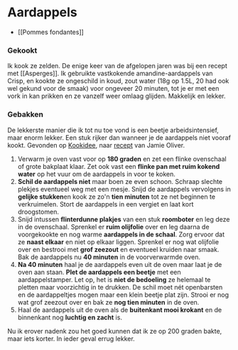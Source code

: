 # Aardappels
- [[Pommes fondantes]]


### Gekookt
Ik kook ze zelden. De enige keer van de afgelopen jaren was bij een recept met [[Asperges]]. Ik gebruikte vastkokende amandine-aardappels van Crisp, en kookte ze ongeschild in koud, zout water (18g op 1.5L, 20 had ook wel gekund voor de smaak) voor ongeveer 20 minuten, tot je er met een vork in kan prikken en ze vanzelf weer omlaag glijden. Makkelijk en lekker.

### Gebakken
De lekkerste manier die ik tot nu toe vond is een beetje arbeidsintensief, maar enorm lekker. Een stuk rijker dan wanneer je de aardappels niet vooraf kookt. Gevonden op [Kookidee](https://kookidee.nl/recepten/bijgerecht/krokant-gebakken-aardappels-uit-de-oven/), naar [recept](https://www.youtube.com/watch?v=Pvb1Pt_ZVbU) van Jamie Oliver.

1. Verwarm je oven vast voor op **180 graden** en zet een flinke ovenschaal of grote bakplaat klaar. Zet ook vast een **flinke pan met ruim kokend water** op het vuur om de aardappels in voor te koken.
2. **Schil de aardappels niet** maar boen ze even schoon. Schraap slechte plekjes eventueel weg met een mesje. Snijd de aardappels vervolgens in **gelijke stukken**en kook ze zo'n **tien minuten** tot ze net beginnen te verkruimelen. Stort de aardappels in een vergiet en laat kort droogstomen.
3. Snijd intussen **flinterdunne plakjes** van een stuk **roomboter** en leg deze in de ovenschaal. Sprenkel er **ruim olijfolie** over en leg daarna de voorgekookte en nog warme **aardappels in de schaal**. Zorg ervoor dat ze **naast elkaar** en niet op elkaar liggen. Sprenkel er nog wat olijfolie over en bestrooi met **grof zeezout** en eventueel kruiden naar smaak. Bak de aardappels nu **40 minuten** in de voorverwarmde oven.
4. **Na 40 minuten** haal je de aardappels even uit de oven maar laat je de oven aan staan. **Plet de aardappels een beetje** met een aardappelstamper. Let op, het is **niet de bedoeling** ze helemaal te pletten maar voorzichtig in te drukken. De schil moet nét openbarsten en de aardappeltjes mogen maar een klein beetje plat zijn. Strooi er nog wat grof zeezout over en bak ze **nog tien minuten** in de oven.
5. Haal de aardappels uit de oven als de **buitenkant mooi krokant** en de binnenkant nog **luchtig en zacht** is.

Nu ik erover nadenk zou het goed kunnen dat ik ze op 200 graden bakte, maar iets korter. In ieder geval errug lekker.